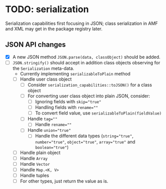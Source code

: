 # TODO: serialization

Serialization capabilities first focusing in JSON; class serialization in AMF and XML may get in the package registry later.

## JSON API changes

- [x] A new JSON method `JSON.parse(data, classObject)` should be added.
- [ ] `JSON.stringify()` should accept in addition class objects observing for the `Serialization` meta-data.
  - Currently implementing `serializableToPlain` method
  - [ ] Handle user class object
    - [ ] Consider `serialization_capabilities::toJSON()` for a class object
    - [ ] For converting user class object into plain JSON, consider:
      - [ ] Ignoring fields with `skip="true"`
      - [ ] Handling fields with `rename=""`
      - [ ] To convert field value, use `serializableToPlain(fieldValue)`
    - [ ] Handle `tag=""`
      - [ ] Handle `rename=""`
    - [ ] Handle `union="true"`
      - [ ] Handle the different data types (`string="true"`, `number="true"`, `object="true"`, `array="true"` and `boolean="true"`)
  - [ ] Handle plain object
  - [ ] Handle `Array`
  - [ ] Handle `Vector`
  - [ ] Handle `Map.<K, V>`
  - [ ] Handle tuples
  - [ ] For other types, just return the value as is.